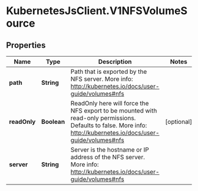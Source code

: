 # KubernetesJsClient.V1NFSVolumeSource

## Properties
Name | Type | Description | Notes
------------ | ------------- | ------------- | -------------
**path** | **String** | Path that is exported by the NFS server. More info: http://kubernetes.io/docs/user-guide/volumes#nfs | 
**readOnly** | **Boolean** | ReadOnly here will force the NFS export to be mounted with read-only permissions. Defaults to false. More info: http://kubernetes.io/docs/user-guide/volumes#nfs | [optional] 
**server** | **String** | Server is the hostname or IP address of the NFS server. More info: http://kubernetes.io/docs/user-guide/volumes#nfs | 


